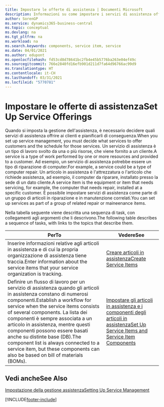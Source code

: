 ```yaml
---
title: Impostare le offerte di assistenza | Documenti Microsoft
description: Informazioni su come impostare i servizi di assistenza offerti ai clienti.
author: SorenGP
ms.service: dynamics365-business-central
ms.topic: conceptual
ms.devlang: na
ms.tgt_pltfrm: na
ms.workload: na
ms.search.keywords: components, service item, service
ms.date: 04/01/2021
ms.author: edupont
ms.openlocfilehash: fd53cd8d78641bc2fb4e45b5776ba263e04ef49c
ms.sourcegitcommit: 766e2840fd16efb901d211d7fa64d96766ac99d9
ms.translationtype: HT
ms.contentlocale: it-CH
ms.lasthandoff: 03/31/2021
ms.locfileid: "5770781"
---
```

# <a name="set-up-service-offerings"></a><span data-ttu-id="138cc-103">Impostare le offerte di assistenza</span><span class="sxs-lookup"><span data-stu-id="138cc-103">Set Up Service Offerings</span></span>
<span data-ttu-id="138cc-104">Quando si imposta la gestione dell'assistenza, è necessario decidere quali servizi di assistenza offrire ai clienti e pianificarli di conseguenza.</span><span class="sxs-lookup"><span data-stu-id="138cc-104">When you set up service management, you must decide what services to offer customers and the schedule for those services.</span></span> <span data-ttu-id="138cc-105">Un servizio di assistenza è un tipo di lavoro svolto da una o più risorse, che viene fornito a un cliente.</span><span class="sxs-lookup"><span data-stu-id="138cc-105">A service is a type of work performed by one or more resources and provided to a customer.</span></span> <span data-ttu-id="138cc-106">Ad esempio, un servizio di assistenza potrebbe essere un tipo di riparazione di computer.</span><span class="sxs-lookup"><span data-stu-id="138cc-106">For example, a service could be a type of computer repair.</span></span> <span data-ttu-id="138cc-107">Un articolo in assistenza è l'attrezzatura o l'articolo che richiede assistenza, ad esempio, il computer da riparare, installato presso la sede di un dato cliente.</span><span class="sxs-lookup"><span data-stu-id="138cc-107">A service item is the equipment or item that needs servicing, for example, the computer that needs repair, installed at a specific customer.</span></span> <span data-ttu-id="138cc-108">È possibile impostare servizi di assistenza come parte di un gruppo di articoli in riparazione e in manutenzione correlati.</span><span class="sxs-lookup"><span data-stu-id="138cc-108">You can set up services as part of a group of related repair or maineenance items.</span></span>  
  
<span data-ttu-id="138cc-109">Nella tabella seguente viene descritta una sequenza di task, con collegamenti agli argomenti che li descrivono.</span><span class="sxs-lookup"><span data-stu-id="138cc-109">The following table describes a sequence of tasks, with links to the topics that describe them.</span></span>  
  
|<span data-ttu-id="138cc-110">**Per**</span><span class="sxs-lookup"><span data-stu-id="138cc-110">**To**</span></span>|<span data-ttu-id="138cc-111">**Vedere**</span><span class="sxs-lookup"><span data-stu-id="138cc-111">**See**</span></span>|  
|------------|-------------|  
|<span data-ttu-id="138cc-112">Inserire informazioni relative agli articoli in assistenza e di cui la propria organizzazione di assistenza tiene traccia.</span><span class="sxs-lookup"><span data-stu-id="138cc-112">Enter information about the service items that your service organization is tracking.</span></span>|[<span data-ttu-id="138cc-113">Creare articoli in assistenza</span><span class="sxs-lookup"><span data-stu-id="138cc-113">Create Service Items</span></span>](service-how-to-create-service-items.md)|  
|<span data-ttu-id="138cc-114">Definire un flusso di lavoro per un servizio di assistenza quando gli articoli in assistenza constano di numerosi componenti.</span><span class="sxs-lookup"><span data-stu-id="138cc-114">Establish a workflow for service when the service items consists of several components.</span></span> <span data-ttu-id="138cc-115">La lista dei componenti è sempre associata a un articolo in assistenza, mentre questi componenti possono essere basati anche su distinte base (DB).</span><span class="sxs-lookup"><span data-stu-id="138cc-115">The component list is always connected to a service item, but these components can also be based on bill of materials (BOMs).</span></span>|[<span data-ttu-id="138cc-116">Impostare gli articoli in assistenza e i componenti degli articoli in assistenza</span><span class="sxs-lookup"><span data-stu-id="138cc-116">Set Up Service Items and Service Item Components</span></span>](service-how-setup-service-items.md)|  
  
## <a name="see-also"></a><span data-ttu-id="138cc-117">Vedi anche</span><span class="sxs-lookup"><span data-stu-id="138cc-117">See Also</span></span>  
[<span data-ttu-id="138cc-118">Impostazione della gestione assistenza</span><span class="sxs-lookup"><span data-stu-id="138cc-118">Setting Up Service Management</span></span>](service-setup-service.md)   

[!INCLUDE[footer-include](includes/footer-banner.md)]